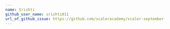 ```yaml
---
name: Srishti
github_user_name: srishti011
url_of_github_issue: https://github.com/scaleracademy/scaler-september-open-source-challenge/issues/92
---
```

